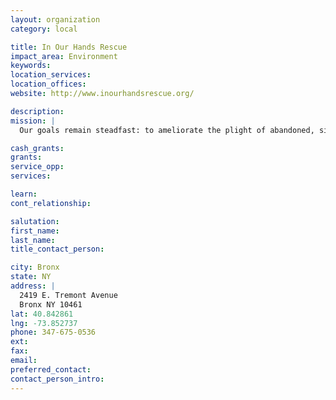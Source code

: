```yaml
---
layout: organization
category: local

title: In Our Hands Rescue
impact_area: Environment
keywords: 
location_services: 
location_offices: 
website: http://www.inourhandsrescue.org/

description: 
mission: |
  Our goals remain steadfast: to ameliorate the plight of abandoned, sick, injured, or neglected animals in New York City; to promote and require spay and neuter as a means of controlling the tragic pet population problem, and to offer refuge, whenever possible, to the neediest animals, where ever they may be.

cash_grants: 
grants: 
service_opp: 
services: 

learn: 
cont_relationship: 

salutation: 
first_name: 
last_name: 
title_contact_person: 

city: Bronx
state: NY
address: |
  2419 E. Tremont Avenue  
  Bronx NY 10461
lat: 40.842861
lng: -73.852737
phone: 347-675-0536
ext: 
fax: 
email: 
preferred_contact: 
contact_person_intro: 
---
```


